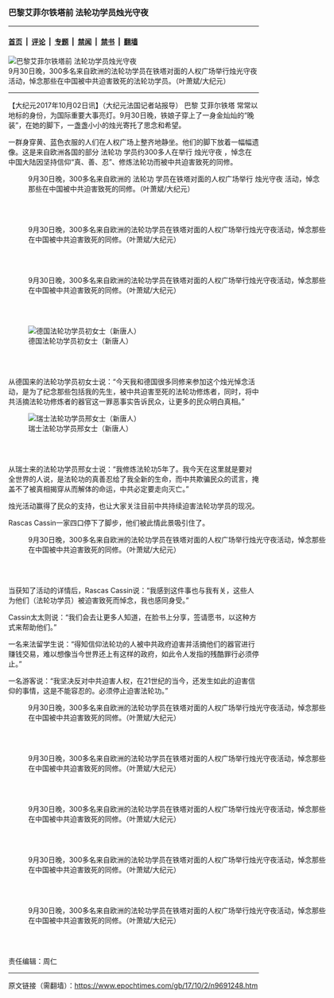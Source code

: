 ### 巴黎艾菲尔铁塔前 法轮功学员烛光守夜

---

#### [首页](../../../..?n9691248) &nbsp;|&nbsp; [评论](../../../../../epoch-comment?n9691248) &nbsp;|&nbsp; [专题](../../../../../epoch-special?n9691248) &nbsp;|&nbsp; [禁闻](../../../../../epoch-news?n9691248) &nbsp;|&nbsp; [禁书](../../../../../books?n9691248) &nbsp;|&nbsp; [翻墙](https://github.com/gfw-breaker/nogfw/blob/master/README.md?n9691248)


<div><img alt="巴黎艾菲尔铁塔前 法轮功学员烛光守夜" class="attachment-djy_600_400 size-djy_600_400 wp-post-image" src="https://i.epochtimes.com/assets/uploads/2017/10/1710030829111973-600x400.jpg"/>
<div class="caption">
 9月30日晚，300多名来自欧洲的法轮功学员在铁塔对面的人权广场举行烛光守夜活动，悼念那些在中国被中共迫害致死的法轮功学员。（叶萧斌/大纪元）
</div></div><hr/><div class="post_content" id="artbody" itemprop="articleBody">
 <!-- article content begin -->
 <p>
  【大纪元2017年10月02日讯】（大纪元法国记者站报导）
  <ok href="https://www.epochtimes.com/gb/tag/%E5%B7%B4%E9%BB%8E.html">
   巴黎
  </ok>
  <ok href="https://www.epochtimes.com/gb/tag/%E8%89%BE%E8%8F%B2%E5%B0%94%E9%93%81%E5%A1%94.html">
   艾菲尔铁塔
  </ok>
  常常以地标的身份，为国际重要大事亮灯。9月30日晚，铁娘子穿上了一身金灿灿的“晚装”，在她的脚下，一盏盏小小的烛光寄托了思念和希望。
 </p>
 <p>
  一群身穿黄、蓝色衣服的人们在人权广场上整齐地静坐。他们的脚下放着一幅幅遗像。这是来自欧洲各国的部分
  <ok href="https://www.epochtimes.com/gb/tag/%E6%B3%95%E8%BD%AE%E5%8A%9F.html">
   法轮功
  </ok>
  学员约300多人在举行
  <ok href="https://www.epochtimes.com/gb/tag/%E7%83%9B%E5%85%89%E5%AE%88%E5%A4%9C.html">
   烛光守夜
  </ok>
  ，悼念在中国大陆因坚持信仰“真、善、忍”、修炼法轮功而被中共迫害致死的同修。
 </p>
 <figure aria-describedby="caption-attachment-9696001" class="wp-caption aligncenter" id="attachment_9696001" style="width: 600px">
  <ok href="https://i.epochtimes.com/assets/uploads/2017/10/1710030828501973.jpg" target="_blank">
   <img alt="" class="size-large wp-image-9696001" src="https://i.epochtimes.com/assets/uploads/2017/10/1710030828501973-600x400.jpg" title=""/>
  </ok>
  <br/><figcaption class="wp-caption-text" id="caption-attachment-9696001">
   9月30日晚，300多名来自欧洲的
   <ok href="https://www.epochtimes.com/gb/tag/%E6%B3%95%E8%BD%AE%E5%8A%9F.html">
    法轮功
   </ok>
   学员在铁塔对面的人权广场举行
   <ok href="https://www.epochtimes.com/gb/tag/%E7%83%9B%E5%85%89%E5%AE%88%E5%A4%9C.html">
    烛光守夜
   </ok>
   活动，悼念那些在中国被中共迫害致死的同修。（叶萧斌/大纪元）
  </figcaption><br/>
 </figure><br/>
 <figure aria-describedby="caption-attachment-9696002" class="wp-caption aligncenter" id="attachment_9696002" style="width: 600px">
  <ok href="https://i.epochtimes.com/assets/uploads/2017/10/1710030829281973.jpg" target="_blank">
   <img alt="" class="size-large wp-image-9696002" src="https://i.epochtimes.com/assets/uploads/2017/10/1710030829281973-600x400.jpg" title=""/>
  </ok>
  <br/><figcaption class="wp-caption-text" id="caption-attachment-9696002">
   9月30日晚，300多名来自欧洲的法轮功学员在铁塔对面的人权广场举行烛光守夜活动，悼念那些在中国被中共迫害致死的同修。（叶萧斌/大纪元）
  </figcaption><br/>
 </figure><br/>
 <figure aria-describedby="caption-attachment-9696005" class="wp-caption aligncenter" id="attachment_9696005" style="width: 600px">
  <ok href="https://i.epochtimes.com/assets/uploads/2017/10/1710030830101973.jpg" target="_blank">
   <img alt="" class="size-large wp-image-9696005" src="https://i.epochtimes.com/assets/uploads/2017/10/1710030830101973-600x400.jpg" title=""/>
  </ok>
  <br/><figcaption class="wp-caption-text" id="caption-attachment-9696005">
   9月30日晚，300多名来自欧洲的法轮功学员在铁塔对面的人权广场举行烛光守夜活动，悼念那些在中国被中共迫害致死的同修。（叶萧斌/大纪元）
  </figcaption><br/>
 </figure><br/>
 <figure aria-describedby="caption-attachment-9692729" class="wp-caption aligncenter" id="attachment_9692729" style="width: 600px">
  <ok href="https://i.epochtimes.com/assets/uploads/2017/10/be289913b50c937aad802fb38002a758.jpg" target="_blank">
   <img alt="德国法轮功学员初女士（新唐人）" class="wp-image-9692729 size-large" src="https://i.epochtimes.com/assets/uploads/2017/10/be289913b50c937aad802fb38002a758-600x400.jpg"/>
  </ok>
  <br/><figcaption class="wp-caption-text" id="caption-attachment-9692729">
   德国法轮功学员初女士（新唐人）
  </figcaption><br/>
 </figure><br/>
 <p>
  从德国来的法轮功学员初女士说：“今天我和德国很多同修来参加这个烛光悼念活动，是为了纪念那些包括我的先生，被中共迫害至死的法轮功修炼者，同时，将中共活摘法轮功修炼者的器官这一罪恶事实告诉民众，让更多的民众明白真相。”
 </p>
 <figure aria-describedby="caption-attachment-9692731" class="wp-caption aligncenter" id="attachment_9692731" style="width: 600px">
  <ok href="https://i.epochtimes.com/assets/uploads/2017/10/2e8c5bd701099501a700c128e6dbf082.jpg" target="_blank">
   <img alt="瑞士法轮功学员邢女士（新唐人）" class="wp-image-9692731 size-large" src="https://i.epochtimes.com/assets/uploads/2017/10/2e8c5bd701099501a700c128e6dbf082-600x400.jpg"/>
  </ok>
  <br/><figcaption class="wp-caption-text" id="caption-attachment-9692731">
   瑞士法轮功学员邢女士（新唐人）
  </figcaption><br/>
 </figure><br/>
 <p>
  从瑞士来的法轮功学员邢女士说：“我修炼法轮功5年了。我今天在这里就是要对全世界的人说，是法轮功的真善忍给了我全新的生命，而中共欺骗民众的谎言，掩盖不了被真相揭穿从而解体的命运，中共必定要走向灭亡。”
 </p>
 <p>
  烛光活动赢得了民众的支持，也让大家关注目前中共持续迫害法轮功学员的现况。
 </p>
 <p>
  Rascas Cassin一家四口停下了脚步，他们被此情此景吸引住了。
 </p>
 <figure aria-describedby="caption-attachment-9696009" class="wp-caption aligncenter" id="attachment_9696009" style="width: 600px">
  <ok href="https://i.epochtimes.com/assets/uploads/2017/10/1710030830201973.jpg" target="_blank">
   <img alt="" class="size-large wp-image-9696009" src="https://i.epochtimes.com/assets/uploads/2017/10/1710030830201973-600x400.jpg" title=""/>
  </ok>
  <br/><figcaption class="wp-caption-text" id="caption-attachment-9696009">
   9月30日晚，300多名来自欧洲的法轮功学员在铁塔对面的人权广场举行烛光守夜活动，悼念那些在中国被中共迫害致死的同修。（叶萧斌/大纪元）
  </figcaption><br/>
 </figure><br/>
 <p>
  当获知了活动的详情后，Rascas Cassin说：“我感到这件事也与我有关，这些人为他们（法轮功学员）被迫害致死而悼念，我也感同身受。”
 </p>
 <p>
  Cassin太太则说：“我们会去让更多人知道，在脸书上分享，签请愿书，以这种方式来帮助他们。”
 </p>
 <p>
  一名来法留学生说：“得知信仰法轮功的人被中共政府迫害并活摘他们的器官进行赚钱交易，难以想像当今世界还上有这样的政府，如此令人发指的残酷罪行必须停止。”
 </p>
 <p>
  一名游客说：“我坚决反对中共迫害人权，在21世纪的当今，还发生如此的迫害信仰的事情，这是不能容忍的。必须停止迫害法轮功。”
 </p>
 <figure aria-describedby="caption-attachment-9696014" class="wp-caption aligncenter" id="attachment_9696014" style="width: 600px">
  <ok href="https://i.epochtimes.com/assets/uploads/2017/10/1710030829461973.jpg" target="_blank">
   <img alt="" class="size-large wp-image-9696014" src="https://i.epochtimes.com/assets/uploads/2017/10/1710030829461973-600x400.jpg" title=""/>
  </ok>
  <br/><figcaption class="wp-caption-text" id="caption-attachment-9696014">
   9月30日晚，300多名来自欧洲的法轮功学员在铁塔对面的人权广场举行烛光守夜活动，悼念那些在中国被中共迫害致死的同修。（叶萧斌/大纪元）
  </figcaption><br/>
 </figure><br/>
 <figure aria-describedby="caption-attachment-9696015" class="wp-caption aligncenter" id="attachment_9696015" style="width: 600px">
  <ok href="https://i.epochtimes.com/assets/uploads/2017/10/1710030829541973.jpg" target="_blank">
   <img alt="" class="size-large wp-image-9696015" src="https://i.epochtimes.com/assets/uploads/2017/10/1710030829541973-600x400.jpg" title=""/>
  </ok>
  <br/><figcaption class="wp-caption-text" id="caption-attachment-9696015">
   9月30日晚，300多名来自欧洲的法轮功学员在铁塔对面的人权广场举行烛光守夜活动，悼念那些在中国被中共迫害致死的同修。（叶萧斌/大纪元）
  </figcaption><br/>
 </figure><br/>
 <figure aria-describedby="caption-attachment-9696043" class="wp-caption aligncenter" id="attachment_9696043" style="width: 600px">
  <ok href="https://i.epochtimes.com/assets/uploads/2017/10/1710031308372551.jpg" target="_blank">
   <img alt="" class="size-large wp-image-9696043" src="https://i.epochtimes.com/assets/uploads/2017/10/1710031308372551-600x400.jpg" title=""/>
  </ok>
  <br/><figcaption class="wp-caption-text" id="caption-attachment-9696043">
   9月30日晚，300多名来自欧洲的法轮功学员在铁塔对面的人权广场举行烛光守夜活动，悼念那些在中国被中共迫害致死的同修。（叶萧斌/大纪元）
  </figcaption><br/>
 </figure><br/>
 <figure aria-describedby="caption-attachment-9696019" class="wp-caption aligncenter" id="attachment_9696019" style="width: 600px">
  <ok href="https://i.epochtimes.com/assets/uploads/2017/10/1710030829371973.jpg" target="_blank">
   <img alt="" class="size-large wp-image-9696019" src="https://i.epochtimes.com/assets/uploads/2017/10/1710030829371973-600x400.jpg" title=""/>
  </ok>
  <br/><figcaption class="wp-caption-text" id="caption-attachment-9696019">
   9月30日晚，300多名来自欧洲的法轮功学员在铁塔对面的人权广场举行烛光守夜活动，悼念那些在中国被中共迫害致死的同修。（叶萧斌/大纪元）
  </figcaption><br/>
 </figure><br/>
 <figure aria-describedby="caption-attachment-9696020" class="wp-caption aligncenter" id="attachment_9696020" style="width: 600px">
  <ok href="https://i.epochtimes.com/assets/uploads/2017/10/1710030829021973.jpg" target="_blank">
   <img alt="" class="size-large wp-image-9696020" src="https://i.epochtimes.com/assets/uploads/2017/10/1710030829021973-600x400.jpg" title=""/>
  </ok>
  <br/><figcaption class="wp-caption-text" id="caption-attachment-9696020">
   9月30日晚，300多名来自欧洲的法轮功学员在铁塔对面的人权广场举行烛光守夜活动，悼念那些在中国被中共迫害致死的同修。（叶萧斌/大纪元）
  </figcaption><br/>
 </figure><br/>
 <p>
  责任编辑：周仁
 </p>
 <!-- article content end -->
 <div id="below_article_ad">
 </div>
</div>


---

原文链接（需翻墙）：https://www.epochtimes.com/gb/17/10/2/n9691248.htm